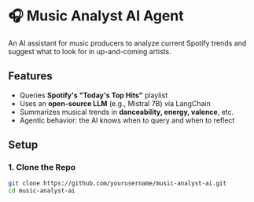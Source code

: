 # 🎧 Music Analyst AI Agent

An AI assistant for music producers to analyze current Spotify trends and suggest what to look for in up-and-coming artists.

## Features

- Queries **Spotify's "Today's Top Hits"** playlist
- Uses an **open-source LLM** (e.g., Mistral 7B) via LangChain
- Summarizes musical trends in **danceability, energy, valence**, etc.
- Agentic behavior: the AI knows when to query and when to reflect

## Setup

### 1. Clone the Repo
```bash
git clone https://github.com/yourusername/music-analyst-ai.git
cd music-analyst-ai

